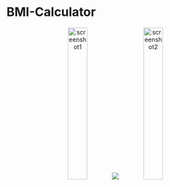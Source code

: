 # BMI-Calculator

<p align="center">
      <img src="https://i.ibb.co/m4TmF7s/screenshot1.png" alt="screenshot1" style="width:30%; border-radius: 51px; align="left">
      <img src="...">
      <img src="https://i.ibb.co/4JCtppj/screenshot2.png" alt="screenshot2" style="width:30%; border-radius: 51px; align="right">
</p>
